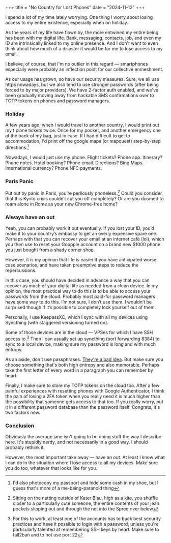 +++
title = "No Country for Lost Phones"
date = "2024-11-12"
+++

I spend a lot of my time lately worrying. One thing I worry about losing access to my entire existence, especially when on holiday.
<!-- more -->

As the years of my life have flown by, the more entwined my entire being has been with my digital life. Bank, messaging, contacts, job, and even my ID are intrinsically linked to my online presence. And I don't want to even think about how much of a disaster it would be for me to lose access to my email.

I believe, of course, that I'm no outlier in this regard — smartphones especially were probably an inflection point for our collective enmeshment.

As our usage has grown, so have our security measures. Sure, we all use https nowadays, but we also tend to use stronger passwords (after being forced to by major providers). We have 2-factor auth enabled, and we've been gradually moving away from hackable SMS confirmations over to TOTP tokens on phones and password managers.

### Holiday
A few years ago, when I would travel to another country, I would print out my t plane tickets twice. Once for my pocket, and another emergency one at the back of my bag, just in case. If I had difficult to get to accommodation, I'd print off the google maps (or mapquest) step-by-step directions.[^photocopy]

[^photocopy]: I'd also photocopy my passport and hide some cash in my shoe, but I guess that's more of a me-being-paranoid thing

Nowadays, I would just use my phone. Flight tickets? Phone app. Itinerary? Phone notes. Hotel booking? Phone email. Directions? Bing Maps. International currency? Phone NFC payments.

### Paris Panic
Put out by panic in Paris, you’re perilously phoneless.[^how] Could you consider that this Kyoto crisis couldn’t cut you off completely? Or are you doomed to roam alone in Rome as your new Chrome-free home?

[^how]: Sitting on the netting outside of Kater Blau, high as a kite, you shuffle closer to a particularly cute someone, the entire contents of your jean pockets slipping out and through the net into the Spree river below

### Always have an out
Yeah, you can probably work it out eventually. If you lost your ID, you’d make it to your country’s embassy to get an overly expensive spare one. Perhaps with that you can recover your email at an internet café (lol), which you then use to reset your Goopple account on a brand new $1000 phone you just bought from a shady corner shop.

However, it is my opinion that life is easier if you have anticipated worse case scenarios, and have taken preemptive steps to reduce the repercussions.

In this case, you should have decided in advance a way that you can recover as much of your digital life as needed from a clean device. In my opinion, the most practical way to do this is to be able to access your passwords from the cloud. Probably most paid-for password managers have some way to do this. I’m not sure, I don’t use them. I wouldn’t be surprised though if it’s possible to completely lock yourself out of them.

Personally, I use KeepassXC, which I sync with all my devices using Syncthing (with staggered versioning turned on).

Some of those devices are in the cloud — VPSes for which I have SSH access to.[^password ssh] Then I can usually set up syncthing (port forwarding 8384) to sync to a local device, making sure my password is long and with much entropy.

[^password ssh]: For this to work, at least one of the accounts has to buck best security practices and have it possible to login with a password, unless you're particularly talented at remembering SSH keys by heart. Make sure to fail2ban and to not use port 22

As an aside, don't use passphrases. [They're a bad idea](https://arstechnica.com/information-technology/2013/05/how-crackers-make-minced-meat-out-of-your-passwords/#page-3). But make sure you choose something that's both high entropy and also memorable. Perhaps take the first letter of every word in a paragraph you can remember by heart.

Finally, I make sure to store my TOTP tokens on the cloud too. After a few painful experiences with resetting phones with Google Authenticator, I think the pain of losing a 2FA token when you really need it is much higher than the possibility that someone gets access to that too. If you really worry, put it in a different password database than the password itself. Congrats, it's two factors now.

### Conclusion
Obviously the average jane isn't going to be doing stuff the way I describe here. It's stupidly nerdy, and not necessarily in a good way. I should probably rethink it.

However, the most important take away — have an out. At least I know what I can do in the situation where I lose access to all my devices. Make sure you do too, whatever that looks like for you.
